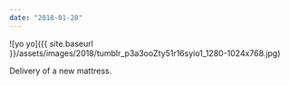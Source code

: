 ```yaml
---
date: "2018-01-28"
---
```


![yo yo]({{ site.baseurl }}/assets/images/2018/tumblr_p3a3ooZty51r16syio1_1280-1024x768.jpg)

Delivery of a new mattress.
